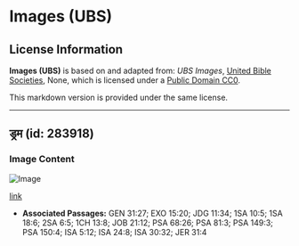 # Images (UBS)

## License Information

**Images (UBS)** is based on and adapted from: _UBS Images_, [United Bible Societies](https://unitedbiblesocieties.org/), None, which is licensed under a [Public Domain CC0](https://creativecommons.org/public-domain/cc0/).

This markdown version is provided under the same license.



--------------------------------

## ड्रम (id: 283918)

### Image Content

![Image](https://cdn.aquifer.bible/aquifer-content/resources/Media/WEB-0516_drum.jpg)

[link](https://cdn.aquifer.bible/aquifer-content/resources/Media/WEB-0516_drum.jpg)

* **Associated Passages:** GEN 31:27; EXO 15:20; JDG 11:34; 1SA 10:5; 1SA 18:6; 2SA 6:5; 1CH 13:8; JOB 21:12; PSA 68:26; PSA 81:3; PSA 149:3; PSA 150:4; ISA 5:12; ISA 24:8; ISA 30:32; JER 31:4

